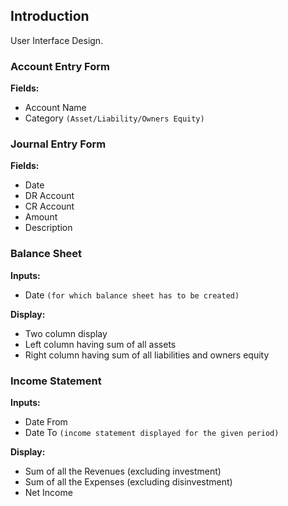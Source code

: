 ## Introduction ##

User Interface Design.

### Account Entry Form ###

**Fields:**
  * Account Name
  * Category `(Asset/Liability/Owners Equity)`

### Journal Entry Form ###

**Fields:**
  * Date
  * DR Account
  * CR Account
  * Amount
  * Description

### Balance Sheet ###

**Inputs:**
  * Date `(for which balance sheet has to be created)`

**Display:**
  * Two column display
  * Left column having sum of all assets
  * Right column having sum of all liabilities and owners equity

### Income Statement ###

**Inputs:**
  * Date From
  * Date To `(income statement displayed for the given period)`

**Display:**
  * Sum of all the Revenues (excluding investment)
  * Sum of all the Expenses (excluding disinvestment)
  * Net Income
